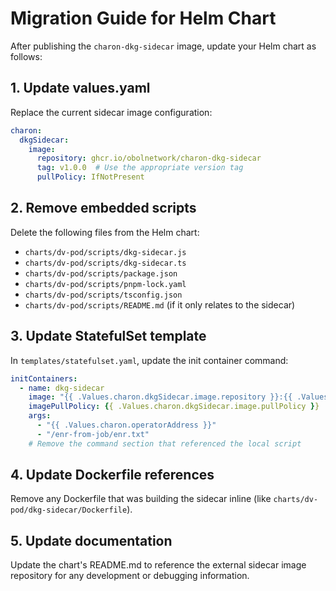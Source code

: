 # Migration Guide for Helm Chart

After publishing the `charon-dkg-sidecar` image, update your Helm chart as follows:

## 1. Update values.yaml

Replace the current sidecar image configuration:

```yaml
charon:
  dkgSidecar:
    image:
      repository: ghcr.io/obolnetwork/charon-dkg-sidecar
      tag: v1.0.0  # Use the appropriate version tag
      pullPolicy: IfNotPresent
```

## 2. Remove embedded scripts

Delete the following files from the Helm chart:
- `charts/dv-pod/scripts/dkg-sidecar.js`
- `charts/dv-pod/scripts/dkg-sidecar.ts`
- `charts/dv-pod/scripts/package.json`
- `charts/dv-pod/scripts/pnpm-lock.yaml`
- `charts/dv-pod/scripts/tsconfig.json`
- `charts/dv-pod/scripts/README.md` (if it only relates to the sidecar)

## 3. Update StatefulSet template

In `templates/statefulset.yaml`, update the init container command:

```yaml
initContainers:
  - name: dkg-sidecar
    image: "{{ .Values.charon.dkgSidecar.image.repository }}:{{ .Values.charon.dkgSidecar.image.tag }}"
    imagePullPolicy: {{ .Values.charon.dkgSidecar.image.pullPolicy }}
    args:
      - "{{ .Values.charon.operatorAddress }}"
      - "/enr-from-job/enr.txt"
    # Remove the command section that referenced the local script
```

## 4. Update Dockerfile references

Remove any Dockerfile that was building the sidecar inline (like `charts/dv-pod/dkg-sidecar/Dockerfile`).

## 5. Update documentation

Update the chart's README.md to reference the external sidecar image repository for any development or debugging information.
